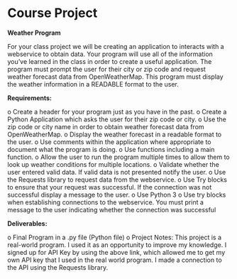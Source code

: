 # Course Project  
 
**Weather Program**

For your class project we will be creating an application to interacts with a webservice to obtain data. Your program will use all of the information you’ve learned in the class in order to create a useful application.
The program must prompt the user for their city or zip code and request weather forecast data from OpenWeatherMap.  This program must display the weather information in a READABLE format to the user.

**Requirements:**

o	Create a header for your program just as you have in the past.
o	Create a Python Application which asks the user for their zip code or city.
o	Use the zip code or city name in order to obtain weather forecast data from OpenWeatherMap.
o	Display the weather forecast in a readable format to the user.
o	Use comments within the application where appropriate to document what the program is doing.
o	Use functions including a main function.
o	Allow the user to run the program multiple times to allow them to look up weather conditions for multiple locations.
o	Validate whether the user entered valid data. If valid data is not presented notify the user.
o	Use the Requests library to request data from the webservice. 
o Use Try blocks to ensure that your request was successful. If the connection was not successful display a message to the user.
o	Use Python 3
o	Use try blocks when establishing connections to the webservice. You must print a message to the user indicating whether the connection was successful

**Deliverables:**

o	Final Program in a .py file (Python file)
o	Project Notes:
 This project is a real-world program. I used it as an opportunity to improve my knowledge.
 I signed up for API Key  by using the above link, which allowed me to get my own API key that I used in the real world program.
 I made a connection to the API using the Requests library.
